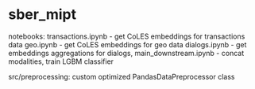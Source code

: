 # sber_mipt

notebooks:
transactions.ipynb - get CoLES embeddings for transactions data
geo.ipynb - get CoLES embeddings for geo data
dialogs.ipynb - get embeddings aggregations for dialogs,
main_downstream.ipynb - concat modalities, train LGBM classifier

src/preprocessing:
custom optimized PandasDataPreprocessor class
